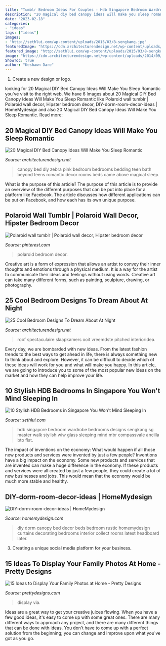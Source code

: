 ```yaml
---
title: "Tumblr Bedroom Ideas For Couples - Hdb Singapore Bedroom Wardrobe Bedrooms Designs Sengkang Sg Master Walk Stylish Wiw Glass Sleeping Mind Mbr Compassvale Ancilla Bto Flat"
description: "20 magical diy bed canopy ideas will make you sleep romantic"
date: "2023-02-18"
categories:
- "ideas"
tags: ["ideas"]
images:
- "http://sethlui.com/wp-content/uploads/2015/03/8-sengkang.jpg"
featuredImage: "https://cdn.architecturendesign.net/wp-content/uploads/2014/09/19-adorable-attic-bedroom1.jpg"
featured_image: "http://sethlui.com/wp-content/uploads/2015/03/8-sengkang.jpg"
image: "https://cdn.architecturendesign.net/wp-content/uploads/2014/09/19-adorable-attic-bedroom1.jpg"
ShowToc: true
author: "Keshawn Dare"
---
```



1. Create a new design or logo.

	

		
looking for 20 Magical DIY Bed Canopy Ideas Will Make You Sleep Romantic you've visit to the right web. We have 6 Images about 20 Magical DIY Bed Canopy Ideas Will Make You Sleep Romantic like Polaroid wall tumblr | Polaroid wall decor, Hipster bedroom decor, DIY-dorm-room-decor-ideas | HomeMydesign and also 20 Magical DIY Bed Canopy Ideas Will Make You Sleep Romantic. Read more:
		
    
## 20 Magical DIY Bed Canopy Ideas Will Make You Sleep Romantic

<img loading=lazy src="http://cdn.architecturendesign.net/wp-content/uploads/2015/07/AD-DIY-Bed-Canopy-18.jpg" onerror="this.onerror=null;this.src='https://tse1.mm.bing.net/th?id=OIP.AKjCfW2kRfPpCNHvgzt2rgHaJ7&amp;pid=15.1';" alt="20 Magical DIY Bed Canopy Ideas Will Make You Sleep Romantic">

_Source: architecturendesign.net_

>canopy bed diy zebra pink bedroom bedrooms bedding teen bath beyond teens romantic decor rooms beds came above magical sleep. 

	

What is the purpose of this article?
The purpose of this article is to provide an overview of the different purposes that can be put into place for a platform like Facebook. The article discusses how different applications can be put on Facebook, and how each has its own unique purpose.

    
## Polaroid Wall Tumblr | Polaroid Wall Decor, Hipster Bedroom Decor

<img loading=lazy src="https://i.pinimg.com/736x/c5/05/5f/c5055f0e9dd414c32d0ff7cf483770ff.jpg" onerror="this.onerror=null;this.src='https://tse4.mm.bing.net/th?id=OIP.l3eVTz3qCaKKYXAwrNT9AgHaJ4&amp;pid=15.1';" alt="Polaroid wall tumblr | Polaroid wall decor, Hipster bedroom decor">

_Source: pinterest.com_

>polaroid bedroom decor. 

	

Creative art is a form of expression that allows an artist to convey their inner thoughts and emotions through a physical medium. It is a way for the artist to communicate their ideas and feelings without using words. Creative art can take many different forms, such as painting, sculpture, drawing, or photography.

    
## 25 Cool Bedroom Designs To Dream About At Night

<img loading=lazy src="https://cdn.architecturendesign.net/wp-content/uploads/2014/09/19-adorable-attic-bedroom1.jpg" onerror="this.onerror=null;this.src='https://tse2.mm.bing.net/th?id=OIP.WDqvxhzi9pQx68zD18mMJQHaF8&amp;pid=15.1';" alt="25 Cool Bedroom Designs To Dream About At Night">

_Source: architecturendesign.net_

>roof spectaculaire slaapkamers ooit vreemdste pitched interioridea. 

	

Every day, we are bombarded with new ideas. From the latest fashion trends to the best ways to get ahead in life, there is always something new to think about and explore. However, it can be difficult to decide which of these ideas will work for you and what will make you happy. In this article, we are going to introduce you to some of the most popular new ideas on the market and how they can help improve your life.

    
## 10 Stylish HDB Bedrooms In Singapore You Won&#039;t Mind Sleeping In

<img loading=lazy src="http://sethlui.com/wp-content/uploads/2015/03/8-sengkang.jpg" onerror="this.onerror=null;this.src='https://tse4.mm.bing.net/th?id=OIP.bJXNwCok3rllAy6ih-XrWgHaE8&amp;pid=15.1';" alt="10 Stylish HDB Bedrooms in Singapore You Won&#039;t Mind Sleeping In">

_Source: sethlui.com_

>hdb singapore bedroom wardrobe bedrooms designs sengkang sg master walk stylish wiw glass sleeping mind mbr compassvale ancilla bto flat. 

	

The impact of inventions on the economy: What would happen if all those new products and services were invented by just a few people?
Inventions have a big impact on the economy. Some new products and services that are invented can make a huge difference in the economy. If these products and services were all created by just a few people, they could create a lot of new businesses and jobs. This would mean that the economy would be much more stable and healthy.

    
## DIY-dorm-room-decor-ideas | HomeMydesign

<img loading=lazy src="https://homemydesign.com/wp-content/uploads/2015/03/DIY-dorm-room-decor-ideas.jpg" onerror="this.onerror=null;this.src='https://tse2.mm.bing.net/th?id=OIP.mgWVm2yfsVedJ5KkyFV-5gHaJ4&amp;pid=15.1';" alt="DIY-dorm-room-decor-ideas | HomeMydesign">

_Source: homemydesign.com_

>diy dorm canopy bed decor beds bedroom rustic homemydesign curtains decorating bedrooms interior collect rooms latest headboard later. 

	

3. Creating a unique social media platform for your business.

    
## 15 Ideas To Display Your Family Photos At Home - Pretty Designs

<img loading=lazy src="http://www.prettydesigns.com/wp-content/uploads/2015/07/15-ideas-to-display-your-family-photos-at-home6.jpg" onerror="this.onerror=null;this.src='https://tse2.mm.bing.net/th?id=OIP.YiLQxW7LOyGhmYKt_QMlFwHaLE&amp;pid=15.1';" alt="15 Ideas to Display Your Family Photos at Home - Pretty Designs">

_Source: prettydesigns.com_

>display via. 

	

Ideas are a great way to get your creative juices flowing. When you have a few good ideas, it's easy to come up with some great ones. There are many different ways to approach any project, and there are many different things that can be done with ideas. You don't have to come up with a perfect solution from the beginning; you can change and improve upon what you've got as you go.


